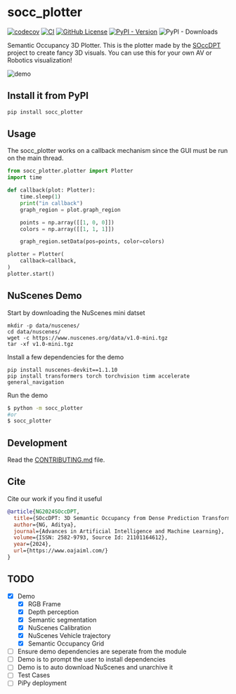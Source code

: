 # socc_plotter

[![codecov](https://codecov.io/gh/AdityaNG/socc_plotter/branch/main/graph/badge.svg?token=socc_plotter_token_here)](https://codecov.io/gh/AdityaNG/socc_plotter)
[![CI](https://github.com/AdityaNG/socc_plotter/actions/workflows/main.yml/badge.svg)](https://github.com/AdityaNG/socc_plotter/actions/workflows/main.yml)
[![GitHub License](https://img.shields.io/github/license/AdityaNG/socc_plotter)](https://github.com/AdityaNG/socc_plotter/blob/main/LICENSE)
[![PyPI - Version](https://img.shields.io/pypi/v/socc_plotter)](https://pypi.org/project/socc_plotter/)
![PyPI - Downloads](https://img.shields.io/pypi/dm/socc_plotter)

Semantic Occupancy 3D Plotter. This is the plotter made by the [SOccDPT](https://adityang.github.io/SOccDPT) project to create fancy 3D visuals. You can use this for your own AV or Robotics visualization!

![demo](https://github.com/AdityaNG/socc_plotter/raw/main/media/demo.gif)

## Install it from PyPI

```bash
pip install socc_plotter
```

## Usage

The socc_plotter works on a callback mechanism since the GUI must be run on the main thread.
```py
from socc_plotter.plotter import Plotter
import time

def callback(plot: Plotter):
    time.sleep(1)
    print("in callback")
    graph_region = plot.graph_region

    points = np.array([[1, 0, 0]])
    colors = np.array([[1, 1, 1]])

    graph_region.setData(pos=points, color=colors)

plotter = Plotter(
    callback=callback,
)
plotter.start()
```


## NuScenes Demo

Start by downloading the NuScenes mini datset
```
mkdir -p data/nuscenes/
cd data/nuscenes/
wget -c https://www.nuscenes.org/data/v1.0-mini.tgz
tar -xf v1.0-mini.tgz
```

Install a few dependencies for the demo
```
pip install nuscenes-devkit==1.1.10
pip install transformers torch torchvision timm accelerate general_navigation
```

Run the demo
```bash
$ python -m socc_plotter
#or
$ socc_plotter
```

## Development

Read the [CONTRIBUTING.md](CONTRIBUTING.md) file.

## Cite

Cite our work if you find it useful

```bibtex
@article{NG2024SOccDPT,
  title={SOccDPT: 3D Semantic Occupancy from Dense Prediction Transformers trained under memory constraints},
  author={NG, Aditya},
  journal={Advances in Artificial Intelligence and Machine Learning},
  volume={ISSN: 2582-9793, Source Id: 21101164612},
  year={2024},
  url={https://www.oajaiml.com/}
}
``` 

## TODO

- [x] Demo
    - [x] RGB Frame
    - [x] Depth perception
    - [x] Semantic segmentation
    - [x] NuScenes Calibration
    - [x] NuScenes Vehicle trajectory
    - [x] Semantic Occupancy Grid
- [ ] Ensure demo dependencies are seperate from the module
- [ ] Demo is to prompt the user to install dependencies
- [ ] Demo is to auto download NuScenes and unarchive it
- [ ] Test Cases
- [ ] PiPy deployment
